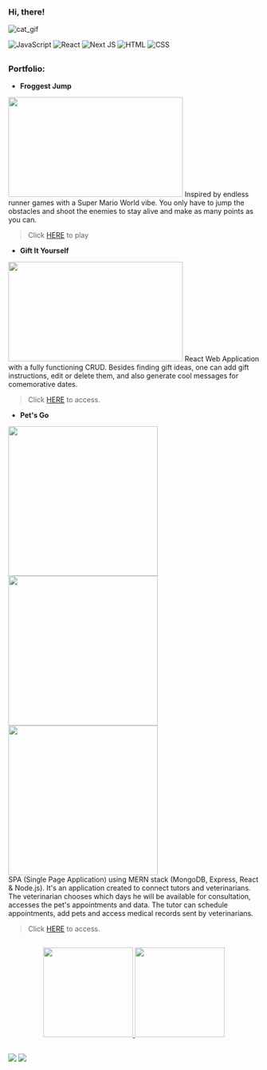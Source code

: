 ### Hi, there! 
![cat_gif](https://c.tenor.com/sCYvaokKEcwAAAAC/cat-typing.gif)

![JavaScript](https://img.shields.io/badge/JavaScript-F7DF1E?style=for-the-badge&logo=javascript&logoColor=black) ![React](https://camo.githubusercontent.com/4e4a3b5c3e9c00501ec866e2f2466c5a6032f838aca5f2cf3b14450e39e8a2f0/68747470733a2f2f696d672e736869656c64732e696f2f62616467652f72656163742532302d2532333230323332612e7376673f267374796c653d666f722d7468652d6261646765266c6f676f3d7265616374266c6f676f436f6c6f723d253233363144414642) ![Next JS](https://img.shields.io/badge/Next-black?style=for-the-badge&logo=next.js&logoColor=white) ![HTML](https://img.shields.io/badge/HTML5-E34F26?style=for-the-badge&logo=html5&logoColor=white) ![CSS](https://img.shields.io/badge/CSS3-1572B6?style=for-the-badge&logo=css3&logoColor=white)
##
### Portfolio:

- **Froggest Jump**
<img src="https://user-images.githubusercontent.com/63210979/140223755-84f74521-0f58-4d06-9741-122a5c46a298.png" width="350" height="200"/>
Inspired by endless runner games with a Super Mario World vibe. You only have to jump the obstacles and shoot the enemies to stay alive and make as many points as you can.

> Click [HERE](https://alissaps.github.io/froggest-jump/) to play

- **Gift It Yourself**
<img src="https://user-images.githubusercontent.com/63210979/157724164-9b36192d-82e4-4920-9e68-a69adfbecaf6.png" width="350" height="200"/> 
React Web Application with a fully functioning CRUD. Besides finding gift ideas, one can add gift instructions, edit or delete them, and also generate cool messages for comemorative dates.

> Click [HERE](https://giy.netlify.app/) to access.

- **Pet's Go**
<div>
<img src="https://user-images.githubusercontent.com/63210979/157725393-8128c442-36aa-4425-adf2-25ca122c09c2.png" height="300"/> <img src="https://user-images.githubusercontent.com/63210979/157725461-b5c24f88-a093-49ba-8878-15fe0aaf0ba4.png" height="300"/> <img src="https://user-images.githubusercontent.com/63210979/157725489-2a4c9e6a-8c85-45a0-b195-92380a541d53.png" height="300"/> 
</div>
SPA (Single Page Application) using MERN stack (MongoDB, Express, React & Node.js). It's an application created to connect tutors and veterinarians. The veterinarian chooses which days he will be available for consultation, accesses the pet's appointments and data. The tutor can schedule appointments, add pets and access medical records sent by veterinarians.

> Click [HERE](https://petsgo.netlify.app/) to access.
## 

<div align="center">
  <a href="https://github.com/alissaps">
  <img height="180em" src="https://github-readme-stats.vercel.app/api?username=alissaps&show_icons=true&theme=dracula&include_all_commits=true&count_private=true"> <img height="180em" src="https://github-readme-stats.vercel.app/api/top-langs/?username=alissaps&layout=compact&langs_count=7&theme=dracula"/>
</div>

##
  
  <div> 
  <a href="https://www.linkedin.com/in/alissaseixas" target="_blank"><img src="https://img.shields.io/badge/-LinkedIn-%230077B5?style=for-the-badge&logo=linkedin&logoColor=white" target="_blank"></a> 
  <a href= "mailto:alissaps@gmail.com"><img src="https://img.shields.io/badge/Gmail-D14836?style=for-the-badge&logo=gmail&logoColor=white" target="_blank"></a>
    
</div>
